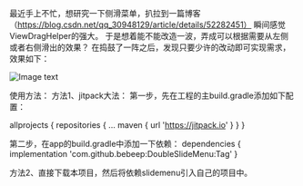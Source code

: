 最近手上不忙，想研究一下侧滑菜单，扒拉到一篇博客（https://blog.csdn.net/qq_30948129/article/details/52282451）
瞬间感觉ViewDragHelper的强大。
于是想着能不能改造一波，弄成可以根据需要从左侧或者右侧滑出的效果？
在捣鼓了一阵之后，发现只要少许的改动即可实现需求，效果如下：

![Image text](https://github.com/bebeep/DoubleSlideMenu/blob/master/screenshots/screenshots.gif)

使用方法：
方法1、jitpack大法：
第一步，先在工程的主build.gradle添加如下配置：

allprojects {
		repositories {
			...
			maven { url 'https://jitpack.io' }
		}
	}
      
第二步，在app的build.gradle中添加一下依赖：
dependencies {
	        implementation 'com.github.bebeep:DoubleSlideMenu:Tag'
	}
      
方法2、直接下载本项目，然后将依赖slidemenu引入自己的项目中。
      
